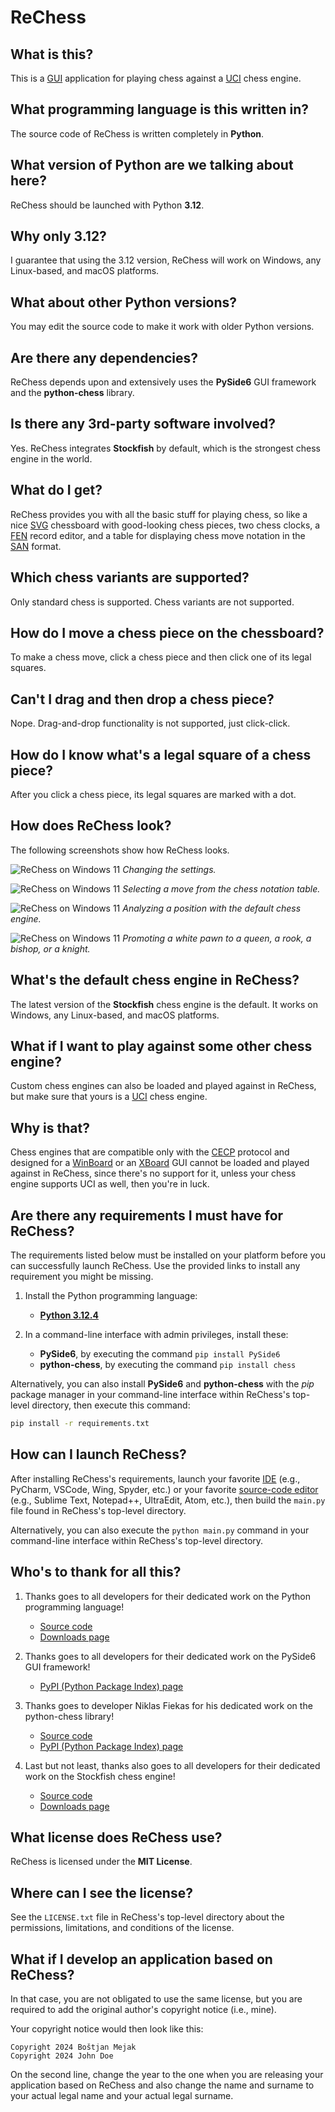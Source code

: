 # ReChess

## What is this?

This is a [GUI](https://en.wikipedia.org/wiki/Graphical_user_interface "Graphical User Interface")
application for playing chess against a [UCI](https://en.wikipedia.org/wiki/Universal_Chess_Interface "Universal Chess Interface")
chess engine.

## What programming language is this written in?

The source code of ReChess is written completely in **Python**.

## What version of Python are we talking about here?

ReChess should be launched with Python **3.12**.

## Why only 3.12?

I guarantee that using the 3.12 version, ReChess will work on Windows,
any Linux-based, and macOS platforms.

## What about other Python versions?

You may edit the source code to make it work with older Python versions.

## Are there any dependencies?

ReChess depends upon and extensively uses the **PySide6** GUI framework
and the **python-chess** library.

## Is there any 3rd-party software involved?

Yes. ReChess integrates **Stockfish** by default, which is the strongest
chess engine in the world.

## What do I get?

ReChess provides you with all the basic stuff for playing chess, so like
a nice [SVG](https://en.wikipedia.org/wiki/SVG "Simple Vector Graphics")
chessboard with good-looking chess pieces, two chess clocks, a [FEN](https://en.wikipedia.org/wiki/Forsyth%E2%80%93Edwards_Notation "Forsyth-Edwards Notation") record editor, and a table for displaying
chess move notation in the [SAN](https://en.wikipedia.org/wiki/Algebraic_notation_(chess) "Standard Algebraic Notation")
format.

## Which chess variants are supported?

Only standard chess is supported. Chess variants are not supported.

## How do I move a chess piece on the chessboard?

To make a chess move, click a chess piece and then click one of its
legal squares.

## Can't I drag and then drop a chess piece?

Nope. Drag-and-drop functionality is not supported, just click-click.

## How do I know what's a legal square of a chess piece?

After you click a chess piece, its legal squares are marked with a dot.

## How does ReChess look?

The following screenshots show how ReChess looks.

![ReChess on Windows 11](link "ReChess on Windows 11")
*Changing the settings.*

![ReChess on Windows 11](link "ReChess on Windows 11")
*Selecting a move from the chess notation table.*

![ReChess on Windows 11](link "ReChess on Windows 11")
*Analyzing a position with the default chess engine.*

![ReChess on Windows 11](link "ReChess on Windows 11")
*Promoting a white pawn to a queen, a rook, a bishop, or a knight.*

## What's the default chess engine in ReChess?

The latest version of the **Stockfish** chess engine is the default. It
works on Windows, any Linux-based, and macOS platforms.

## What if I want to play against some other chess engine?

Custom chess engines can also be loaded and played against in ReChess,
but make sure that yours is a [UCI](https://en.wikipedia.org/wiki/Universal_Chess_Interface "Universal Chess Interface")
chess engine.

## Why is that?

Chess engines that are compatible only with the [CECP](https://www.chessprogramming.org/Chess_Engine_Communication_Protocol "Chess Engine Communication Protocol") protocol and designed for a [WinBoard](https://www.chessprogramming.org/WinBoard)
or an [XBoard](https://www.chessprogramming.org/XBoard) GUI cannot be
loaded and played against in ReChess, since there's no support for it,
unless your chess engine supports UCI as well, then you're in luck.

## Are there any requirements I must have for ReChess?

The requirements listed below must be installed on your platform before
you can successfully launch ReChess. Use the provided links to install
any requirement you might be missing.

1. Install the Python programming language:

    - [**Python 3.12.4**](https://www.python.org/ftp/python/3.12.4/python-3.12.4-amd64.exe)

2. In a command-line interface with admin privileges, install these:

    - **PySide6**, by executing the command `pip install PySide6`
    - **python-chess**, by executing the command `pip install chess`

Alternatively, you can also install **PySide6** and **python-chess**
with the *pip* package manager in your command-line interface within
ReChess's top-level directory, then execute this command:

```bash
pip install -r requirements.txt
```

## How can I launch ReChess?

After installing ReChess's requirements, launch your favorite [IDE](https://en.wikipedia.org/wiki/Integrated_development_environment "Integrated Development Environment") (e.g., PyCharm, VSCode, Wing, Spyder, etc.) or
your favorite [source-code editor](https://en.wikipedia.org/wiki/Source-code_editor)
(e.g., Sublime Text, Notepad++, UltraEdit, Atom, etc.), then build the
`main.py` file found in ReChess's top-level directory.

Alternatively, you can also execute the `python main.py` command in your
command-line interface within ReChess's top-level directory.

## Who's to thank for all this?

1. Thanks goes to all developers for their dedicated work on the Python
programming language!

    - [Source code](https://github.com/python/cpython)
    - [Downloads page](https://www.python.org/downloads)

2. Thanks goes to all developers for their dedicated work on the PySide6
GUI framework!

    - [PyPI (Python Package Index) page](https://pypi.org/project/PySide6)

3. Thanks goes to developer Niklas Fiekas for his dedicated work on the
python-chess library!

    - [Source code](https://github.com/niklasf/python-chess)
    - [PyPI (Python Package Index) page](https://pypi.org/project/chess)

4. Last but not least, thanks also goes to all developers for their
dedicated work on the Stockfish chess engine!

    - [Source code](https://github.com/official-stockfish/Stockfish)
    - [Downloads page](https://stockfishchess.org/download)

## What license does ReChess use?

ReChess is licensed under the **MIT License**.

## Where can I see the license?

See the `LICENSE.txt` file in ReChess's top-level directory about the
permissions, limitations, and conditions of the license.

## What if I develop an application based on ReChess?

In that case, you are not obligated to use the same license, but you are
required to add the original author's copyright notice (i.e., mine).

Your copyright notice would then look like this:

```
Copyright 2024 Boštjan Mejak
Copyright 2024 John Doe
```

On the second line, change the year to the one when you are releasing
your application based on ReChess and also change the name and surname
to your actual legal name and your actual legal surname.
